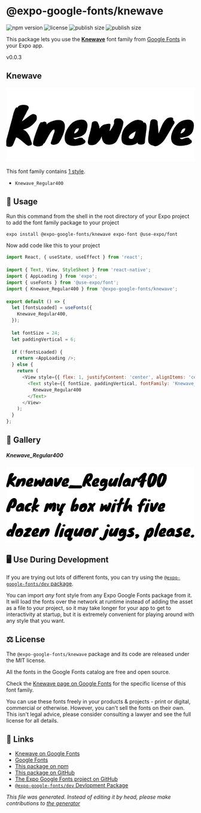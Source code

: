 # @expo-google-fonts/knewave

![npm version](https://flat.badgen.net/npm/v/@expo-google-fonts/knewave)
![license](https://flat.badgen.net/github/license/expo/google-fonts)
![publish size](https://flat.badgen.net/packagephobia/install/@expo-google-fonts/knewave)
![publish size](https://flat.badgen.net/packagephobia/publish/@expo-google-fonts/knewave)

This package lets you use the [**Knewave**](https://fonts.google.com/specimen/Knewave) font family from [Google Fonts](https://fonts.google.com/) in your Expo app.

v0.0.3

## Knewave

![Knewave](./font-family.png)

This font family contains [1 style](#gallery).

- `Knewave_Regular400`

## 🔡 Usage

Run this command from the shell in the root directory of your Expo project to add the font family package to your project
```sh
expo install @expo-google-fonts/knewave expo-font @use-expo/font
```

Now add code like this to your project
```js
import React, { useState, useEffect } from 'react';

import { Text, View, StyleSheet } from 'react-native';
import { AppLoading } from 'expo';
import { useFonts } from '@use-expo/font';
import { Knewave_Regular400 } from '@expo-google-fonts/knewave';

export default () => {
  let [fontsLoaded] = useFonts({
    Knewave_Regular400,
  });

  let fontSize = 24;
  let paddingVertical = 6;

  if (!fontsLoaded) {
    return <AppLoading />;
  } else {
    return (
      <View style={{ flex: 1, justifyContent: 'center', alignItems: 'center' }}>
        <Text style={{ fontSize, paddingVertical, fontFamily: 'Knewave_Regular400' }}>
          Knewave_Regular400
        </Text>
      </View>
    );
  }
};

```

## 📖 Gallery

##### Knewave_Regular400
![Knewave_Regular400](./c3a13f54f0f82d09a1c116c40d693c4e9a6212437c8602f91acb88a205ea9fdc.ttf.png)


## 🖥️ Use During Development

If you are trying out lots of different fonts, you can try using the [`@expo-google-fonts/dev` package](https://github.com/expo/google-fonts/tree/master/font-packages/dev#readme).

You can import *any* font style from any Expo Google Fonts package from it. It will load the fonts
over the network at runtime instead of adding the asset as a file to your project, so it may take longer
for your app to get to interactivity at startup, but it is extremely convenient
for playing around with any style that you want.

## ⚖️ License

The `@expo-google-fonts/knewave` package and its code are released under the MIT license.

All the fonts in the Google Fonts catalog are free and open source.

Check the [Knewave page on Google Fonts](https://fonts.google.com/specimen/Knewave) for the specific license of this font family.

You can use these fonts freely in your products & projects - print or digital, commercial or otherwise. However, you can't sell the fonts on their own. This isn't legal advice, please consider consulting a lawyer and see the full license for all details.

## 🔗 Links

- [Knewave on Google Fonts](https://fonts.google.com/specimen/Knewave)
- [Google Fonts](https://fonts.google.com/)
- [This package on npm](https://www.npmjs.com/package/@expo-google-fonts/knewave)
- [This package on GitHub](https://github.com/expo/google-fonts/tree/master/font-packages/knewave)
- [The Expo Google Fonts project on GitHub](https://github.com/expo/google-fonts)
- [`@expo-google-fonts/dev` Devlopment Package](https://github.com/expo/google-fonts/tree/master/font-packages/dev)


*This file was generated. Instead of editing it by head, please make contributions to [the generator](https://github.com/expo/google-fonts/tree/master/packages/generator)*
